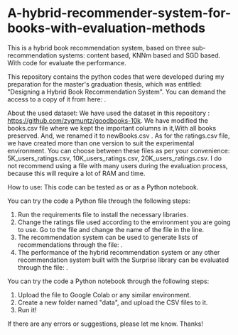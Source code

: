 # A-hybrid-recommender-system-for-books-with-evaluation-methods

This is a hybrid book recommendation system, based on three sub-recommendation systems:  content based, KNNm based and SGD based. With code for evaluate the performance.

This repository contains the python codes that were developed during my preparation for the master's graduation thesis, which was entitled: "Designing a Hybrid Book Recommendation System". You can demand the access to a copy of it from here:  .

About the used dataset: 
We have used the dataset in this repository : https://github.com/zygmuntz/goodbooks-10k.
We have modified the books.csv file where we kept the important columns in it,With all books preserved. And, we renamed it to newBooks.csv .
As for the ratings.csv file, we have created more than one version to suit the experimental environment. You can choose between these files as per your convenience: 5K_users_ratings.csv, 10K_users_ratings.csv, 20K_users_ratings.csv.
I do not recommend using a file with many users during the evaluation process, because this will require a lot of RAM and time.

How to use:
This code can be tested as  or as a Python notebook.

You can try the code a Python file through the following steps:
1. Run the requirements file to install the necessary libraries.
2. Change the ratings file used according to the environment you are going to use. Go to the file and change the name of the file in the line.
3. The recommendation system can be used to generate lists of recommendations through the file: .
4. The performance of the hybrid recommendation system or any other recommendation system built with the Surprise library can be evaluated through the file: .

You can try the code a Python notebook through the following steps:
1. Upload the file to Google Colab or any similar environment.
2. Create a new folder named "data", and upload the CSV files to it.
3. Run it!

If there are any errors or suggestions, please let me know. Thanks!
